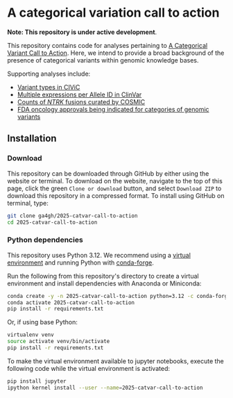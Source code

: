 # A categorical variation call to action

**Note: This repository is under active development**. 

This repository contains code for analyses pertaining to [A Categorical Variant Call to Action](https://docs.google.com/document/d/1IRo2JlgIPERZeT35wFAUuldWvhk7LRM7hvAhZ98hRro/edit?usp=sharing). Here, we intend to provide a broad background of the presence of categorical variants within genomic knowledge bases. 

Supporting analyses include:
- [Variant types in CIViC](./analyses/civic/)
- [Multiple expressions per Allele ID in ClinVar](./analyses/clinvar/)
- [Counts of _NTRK_ fusions curated by COSMIC](./analyses/cosmic/)
- [FDA oncology approvals being indicated for categories of genomic variants](./analyses/fda/)

## Installation
### Download
This repository can be downloaded through GitHub by either using the website or terminal. To download on the website, navigate to the top of this page, click the green `Clone or download` button, and select `Download ZIP` to download this repository in a compressed format. To install using GitHub on terminal, type:

```bash
git clone ga4gh/2025-catvar-call-to-action
cd 2025-catvar-call-to-action
```

### Python dependencies
This repository uses Python 3.12. We recommend using a [virtual environment](https://docs.python.org/3/tutorial/venv.html) and running Python with [conda-forge](https://conda-forge.org).

Run the following from this repository's directory to create a virtual environment and install dependencies with Anaconda or Miniconda:
```bash
conda create -y -n 2025-catvar-call-to-action python=3.12 -c conda-forge
conda activate 2025-catvar-call-to-action
pip install -r requirements.txt
```

Or, if using base Python: 
```bash
virtualenv venv
source activate venv/bin/activate
pip install -r requirements.txt
```

To make the virtual environment available to jupyter notebooks, execute the following code while the virtual environment is activated:
```bash
pip install jupyter
ipython kernel install --user --name=2025-catvar-call-to-action
```
